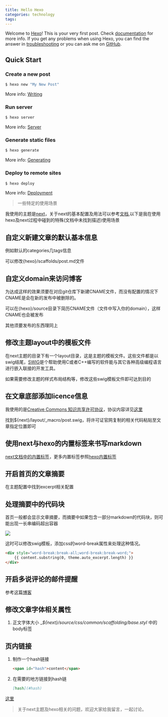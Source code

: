 ```yaml
---
title: Hello Hexo
categories: technology
tags: 
---
```

Welcome to [Hexo](https://hexo.io/)! This is your very first post. Check [documentation](https://hexo.io/docs/) for more info. If you get any problems when using Hexo, you can find the answer in [troubleshooting](https://hexo.io/docs/troubleshooting.html) or you can ask me on [GitHub](https://github.com/hexojs/hexo/issues).

## Quick Start

### Create a new post

``` bash
$ hexo new "My New Post"
```

More info: [Writing](https://hexo.io/docs/writing.html)

### Run server

``` bash
$ hexo server
```

More info: [Server](https://hexo.io/docs/server.html)

### Generate static files

``` bash
$ hexo generate
```

More info: [Generating](https://hexo.io/docs/generating.html)

### Deploy to remote sites

``` bash
$ hexo deploy
```

More info: [Deployment](https://hexo.io/docs/deployment.html)



> 一些特定的使用场景

我使用的主题是[next](https://github.com/iissnan/hexo-theme-next)，关于next的基本配置及用法可以参考[文档](http://theme-next.iissnan.com/),以下是我在使用hexo及next过程中碰到的特殊(文档中未找到描述)使用场景

## 自定义新建文章的默认基本信息

例如默认的categories几tags信息

可以修改{hexo}/scaffolds/post.md文件

## 自定义domain来访问博客

为达成这样的效果须要在对应git仓库下新建CNAME文件，而没有配置的情况下CNAME是会在新的发布中被删除的。

可以在{hexo}/source目录下简历CNAME文件（文件中写入你的domain），这样CNAME也会被发布

其他须要发布的东西理同上

##  修改主题layout中的模板文件

在next主题的目录下有一个layout目录，这是主题的模板文件。这些文件都是以swig结尾，[SWIG](http://www.swig.org/translations/chinese/index.html)是个帮助使用C或者C++编写的软件能与其它各种高级编程语言进行嵌入联接的开发工具。

如果需要修改主题的样式布局结构等，修改这些swig模板文件即可达到目的

## 在文章底部添加licence信息

我使用的是[Creative Commons 知识共享许可协议](https://creativecommons.org/licenses/by-nc-nd/3.0/)，协议内容详见[这里](https://creativecommons.org/licenses/by-nc-nd/3.0/cn/legalcode)

找到${next}/layout/_macro/post.swig，将许可证官网复制的相关代码粘贴至文章指定位置即可

## 使用next与hexo的内置标签来书写markdown

[next文档中的内置标签](http://theme-next.iissnan.com/tag-plugins.html)，更多内置标签参照[hexo内置标签](https://hexo.io/docs/tag-plugins.html)

## 开启首页的文章摘要

在主题配置中找到excerpt相关配置

## 处理摘要中的代码块

首页一般都会显示文章摘要，而摘要中如果包含一部分markdown的代码块，则可能出现一长串编码超出容器

![](http://img.willowspace.cn/willowspace_2016/1485056475711.png)

这时可以修改swig模板，添加css的word-break属性来处理这种情况。

```html
<div style="word-break:break-all;word-break:break-word;">
    {{ content.substring(0, theme.auto_excerpt.length) }}
</div>
```

## 开启多说评论的邮件提醒

参考这篇[博客](http://www.tuicool.com/articles/iEN7riZ)

## 修改文章字体相关属性

1. 正文字体大小 __${next}/source/css/_common/scaffolding/base.styl__ 中的body标签

## 页内链接

1. 制作一个hash链接

   ```html
   <span id="hash">content</span>
   ```

2. 在需要的地方链接到hash链

   ```markdown
   [hash](#hash)
   ```

[这里](http://blog.willowspace.cn/technology/2017/01/spring-security%E4%B8%8Ecsrf%E9%98%B2%E5%BE%A1/)

> 关于next主题及hexo相关的问题，欢迎大家给我留言，一起讨论。